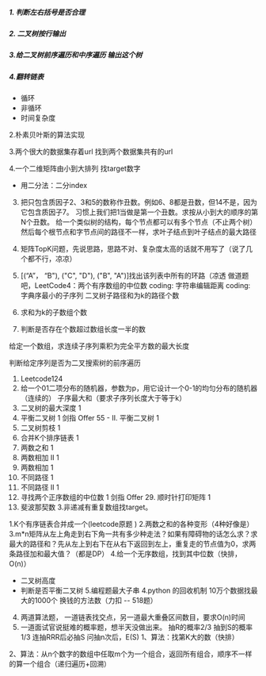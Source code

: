 ##### 1. 判断左右括号是否合理
##### 2. 二叉树按行输出
##### 3.给二叉树前序遍历和中序遍历 输出这个树
##### 4.翻转链表
+ 循环
+ 非循环
+ 时间复杂度

2.朴素贝叶斯的算法实现

3.两个很大的数据集存着url 找到两个数据集共有的url

4.一个二维矩阵由小到大排列 找target数字
+ 用二分法：二分index





3. 把只包含质因子2、3和5的数称作丑数。例如6、8都是丑数，但14不是，因为它包含质因子7。 习惯上我们把1当做是第一个丑数。求按从小到大的顺序的第N个丑数。
给一个类似树的结构，每个节点都可以有多个节点（不止两个树）然后每个根节点和字节点间的路径不一样，求叶子结点到叶子结点的最大路径

1. 矩阵TopK问题，先说思路，思路不对、复杂度太高的话就不用写了（说了几个都不行，凉凉）
2. [(“A”， “B"), ("C", "D"), ("B", "A")]找出该列表中所有的环路（凉透
做道题吧，LeetCode4：两个有序数组的中位数
coding: 字符串编辑距离
coding: 字典序最小的子序列
二叉树子路径和为k的路径个数
1. 求和为k的子数组个数

2. 判断是否存在个数超过数组长度一半的数

给定一个数组，求连续子序列乘积为完全平方数的最大长度

判断给定序列是否为二叉搜索树的前序遍历
1. Leetcode124
2. 给一个01二项分布的随机器，参数为p，用它设计一个0-1的均匀分布的随机器（连续的）
子序最大和（要求子序列长度大于等于k）
104. 二叉树的最大深度	1
110. 平衡二叉树	1
剑指 Offer 55 - II. 平衡二叉树	1
814. 二叉树剪枝	1
23. 合并K个排序链表	1
1. 两数之和	1
445. 两数相加 II	1
2. 两数相加	1
62. 不同路径	1
63. 不同路径 II	1
4. 寻找两个正序数组的中位数	1
剑指 Offer 29. 顺时针打印矩阵	1
509. 斐波那契数
3.非递减有重复数组找target。


1.K个有序链表合并成一个(leetcode原题 )
2.两数之和的各种变形（4种好像是）
3.m*n矩阵从左上角走到右下角一共有多少种走法？如果有障碍物的话怎么求？求最大的路径和？先从左上到右下在从右下返回到左上，重复走的节点值为0，求两条路径加和最大值？（都是DP）
4.给一个无序数组，找到其中位数（快排，O(n)）
* 二叉树高度
* 判断是否平衡二叉树
5.编程题最大子串
4.python 的回收机制
10万个数据找最大的1000个
换钱的方法数（力扣 -- 518题）

4. 两道算法题， 一道链表找交点，另一道最大重叠区间数目，要求O(n)时间
5. 一道面试官说挺难的概率题，想半天没做出来。
抽R的概率2/3
抽到S的概率1/3
连抽RRR后必抽S
问抽n次后，E(S)
1、算法：找第K大的数（快排）

2、算法：从n个数字的数组中任取m个为一个组合，返回所有组合，顺序不一样的算一个组合（递归遍历+回溯）
